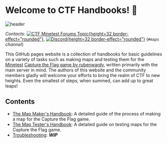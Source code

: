 # Welcome to CTF Handbooks! 👋
![header](header.png)

*Contacts:* [![CTF Minetest Forums Topic](minetestforumlogo.png){height=32 border-effect="rounded"}](https://forum.minetest.net/viewtopic.php?f=10&t=13157), [![Discord](discordlogo.svg){height=32 border-effect="rounded"}](https://discord.gg/vcZTRPX) (*`#maps` channel*)

This GitHub pages website is a collection of handbooks for basic guidelines on a variety of tasks such as making maps and testing them for the [Minetest](https://github.com/minetest/minetest) [Capture the Flag game by rubenwardy](https://github.com/MT-CTF), written primarily with the main server in mind. The authors of this website and the community members gladly will welcome your efforts to bring the realm of CTF to new heights. Even the smallest of steps, when summed, can add up to great leaps!

## Contents
- [The Map Maker's Handbook](The-Map-Maker-s-Handbook.md): A detailed guide of the process of making a map for the Capture the Flag game.
- [The Map Tester's Handbook](The-Map-Tester-s-Handbook.md): A detailed guide on testing maps for the Capture the Flag game.
- [Troubleshooting](Troubleshooting.md): ***WIP***
